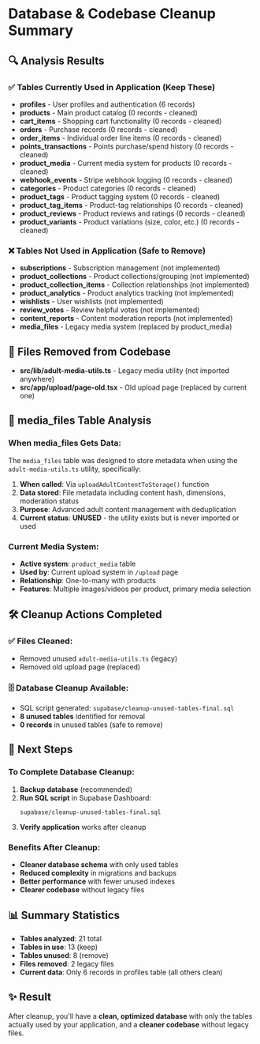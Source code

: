 # Database & Codebase Cleanup Summary

## 🔍 Analysis Results

### ✅ Tables Currently Used in Application (Keep These)
- **profiles** - User profiles and authentication (6 records)
- **products** - Main product catalog (0 records - cleaned)
- **cart_items** - Shopping cart functionality (0 records - cleaned)
- **orders** - Purchase records (0 records - cleaned)
- **order_items** - Individual order line items (0 records - cleaned)
- **points_transactions** - Points purchase/spend history (0 records - cleaned)
- **product_media** - Current media system for products (0 records - cleaned)
- **webhook_events** - Stripe webhook logging (0 records - cleaned)
- **categories** - Product categories (0 records - cleaned)
- **product_tags** - Product tagging system (0 records - cleaned)
- **product_tag_items** - Product-tag relationships (0 records - cleaned)
- **product_reviews** - Product reviews and ratings (0 records - cleaned)
- **product_variants** - Product variations (size, color, etc.) (0 records - cleaned)

### ❌ Tables Not Used in Application (Safe to Remove)
- **subscriptions** - Subscription management (not implemented)
- **product_collections** - Product collections/grouping (not implemented)
- **product_collection_items** - Collection relationships (not implemented)
- **product_analytics** - Product analytics tracking (not implemented)
- **wishlists** - User wishlists (not implemented)
- **review_votes** - Review helpful votes (not implemented)
- **content_reports** - Content moderation reports (not implemented)
- **media_files** - Legacy media system (replaced by product_media)

## 📁 Files Removed from Codebase
- **src/lib/adult-media-utils.ts** - Legacy media utility (not imported anywhere)
- **src/app/upload/page-old.tsx** - Old upload page (replaced by current one)

## 🎯 media_files Table Analysis

### When media_files Gets Data:
The `media_files` table was designed to store metadata when using the `adult-media-utils.ts` utility, specifically:

1. **When called**: Via `uploadAdultContentToStorage()` function
2. **Data stored**: File metadata including content hash, dimensions, moderation status
3. **Purpose**: Advanced adult content management with deduplication
4. **Current status**: **UNUSED** - the utility exists but is never imported or used

### Current Media System:
- **Active system**: `product_media` table
- **Used by**: Current upload system in `/upload` page
- **Relationship**: One-to-many with products
- **Features**: Multiple images/videos per product, primary media selection

## 🛠️ Cleanup Actions Completed

### ✅ Files Cleaned:
- Removed unused `adult-media-utils.ts` (legacy)
- Removed old upload page (replaced)

### 🗄️ Database Cleanup Available:
- SQL script generated: `supabase/cleanup-unused-tables-final.sql`
- **8 unused tables** identified for removal
- **0 records** in unused tables (safe to remove)

## 🚀 Next Steps

### To Complete Database Cleanup:
1. **Backup database** (recommended)
2. **Run SQL script** in Supabase Dashboard:
   ```
   supabase/cleanup-unused-tables-final.sql
   ```
3. **Verify application** works after cleanup

### Benefits After Cleanup:
- **Cleaner database schema** with only used tables
- **Reduced complexity** in migrations and backups
- **Better performance** with fewer unused indexes
- **Clearer codebase** without legacy files

## 📊 Summary Statistics

- **Tables analyzed**: 21 total
- **Tables in use**: 13 (keep)
- **Tables unused**: 8 (remove)
- **Files removed**: 2 legacy files
- **Current data**: Only 6 records in profiles table (all others clean)

## ✨ Result

After cleanup, you'll have a **clean, optimized database** with only the tables actually used by your application, and a **cleaner codebase** without legacy files.
